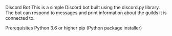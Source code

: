 Discord Bot
This is a simple Discord bot built using the discord.py library. The bot can respond to messages and print information about the guilds it is connected to.

Prerequisites
Python 3.6 or higher
pip (Python package installer)
